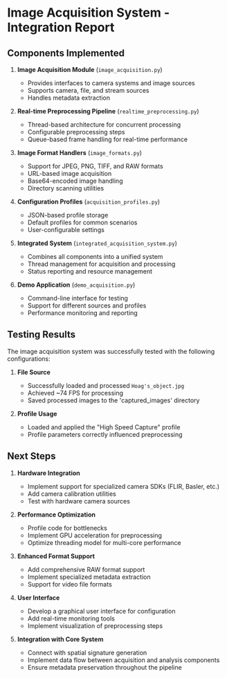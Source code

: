 # Image Acquisition System - Integration Report

## Components Implemented

1. **Image Acquisition Module** (`image_acquisition.py`)
   - Provides interfaces to camera systems and image sources
   - Supports camera, file, and stream sources
   - Handles metadata extraction

2. **Real-time Preprocessing Pipeline** (`realtime_preprocessing.py`)
   - Thread-based architecture for concurrent processing
   - Configurable preprocessing steps
   - Queue-based frame handling for real-time performance

3. **Image Format Handlers** (`image_formats.py`)
   - Support for JPEG, PNG, TIFF, and RAW formats
   - URL-based image acquisition
   - Base64-encoded image handling
   - Directory scanning utilities

4. **Configuration Profiles** (`acquisition_profiles.py`)
   - JSON-based profile storage
   - Default profiles for common scenarios
   - User-configurable settings

5. **Integrated System** (`integrated_acquisition_system.py`)
   - Combines all components into a unified system
   - Thread management for acquisition and processing
   - Status reporting and resource management

6. **Demo Application** (`demo_acquisition.py`)
   - Command-line interface for testing
   - Support for different sources and profiles
   - Performance monitoring and reporting

## Testing Results

The image acquisition system was successfully tested with the following configurations:

1. **File Source**
   - Successfully loaded and processed `Hoag's_object.jpg`
   - Achieved ~74 FPS for processing
   - Saved processed images to the 'captured_images' directory

2. **Profile Usage**
   - Loaded and applied the "High Speed Capture" profile
   - Profile parameters correctly influenced preprocessing

## Next Steps

1. **Hardware Integration**
   - Implement support for specialized camera SDKs (FLIR, Basler, etc.)
   - Add camera calibration utilities
   - Test with hardware camera sources

2. **Performance Optimization**
   - Profile code for bottlenecks
   - Implement GPU acceleration for preprocessing
   - Optimize threading model for multi-core performance

3. **Enhanced Format Support**
   - Add comprehensive RAW format support
   - Implement specialized metadata extraction
   - Support for video file formats

4. **User Interface**
   - Develop a graphical user interface for configuration
   - Add real-time monitoring tools
   - Implement visualization of preprocessing steps

5. **Integration with Core System**
   - Connect with spatial signature generation
   - Implement data flow between acquisition and analysis components
   - Ensure metadata preservation throughout the pipeline
